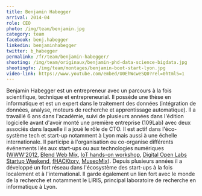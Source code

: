 ```yaml
---
title: Benjamin Habegger
arrival: 2014-04
role: CEO
photo: /img/team/benjamin.jpg
category: team
facebook: benj.habegger
linkedin: benjaminhabegger
twitter: b_habegger
permalink: /fr/team/benjamin-habegger/
shooting: /img/team/originaux/benjamin-phd-data-science-bigdata.jpg
shootingfx: /img/team/montages/benjamin-boot-start-lyon.jpg
video-link: https://www.youtube.com/embed/U0EhWcweSQ0?rel=0html5=1
---
```

Benjamin Habegger est un entrepreneur avec un parcours à la fois scientifique, technique et
entrepreneurial. Il possède une thèse en informatique et est un expert dans le traitement des données
(intégration de données, analyse, moteurs de recherche et apprentissage automatique). Il a travaillé 6 ans
dans l'académie, suivi de plusieurs années dans l'édition logicielle avant d'avoir monté une première
entreprise (109Lab) avec deux associés dans laquelle il a joué le rôle de CTO. Il est actif dans l'éco-
système tech et start-up notamment à Lyon mais aussi à une échelle internationale. Il participe à l'organisation ou
co-organise différents événements liés aux start-ups ou aux technologies numériques
([WWW’2012](http://www2012.org/), [Blend Web Mix](http://www.blendwebmix.com/), [IoT hands-on workshop](http://www.atelier-objets-connectes.org/),
[Digital Open Labs Startup Weekend](http://lyon.startupweekend.org/events/sw-lyon-digital-openlabs/), [fHACKtory](http://www.fhacktory.com/), [MuseoMix](http://www.museomix.org/en/)).
Depuis plusieurs années il a développé un fort réseau dans l'écosystème des start-ups à la fois localement et à l'international. Il
garde également un lien fort avec le monde de la recherche et notamment le LIRIS, principal laboratoire de recherche en
informatique à Lyon.

